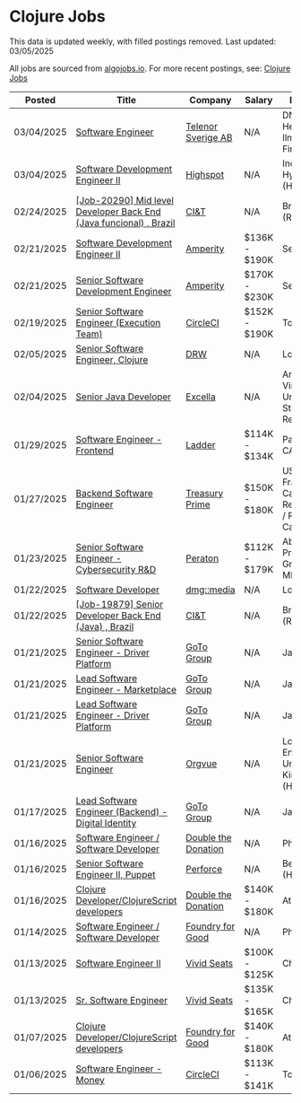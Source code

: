 # Clojure Jobs

This data is updated weekly, with filled postings removed. Last updated: 03/05/2025

All jobs are sourced from [algojobs.io](https://algojobs.io/). For more recent postings, see: [Clojure Jobs](https://algojobs.io/jobs/clojure)

| Posted | Title | Company | Salary | Location |
| --- | --- | --- | --- | --- |
| 03/04/2025 | [Software Engineer](https://algojobs.io/jobs/3362215) | [Telenor Sverige AB](https://algojobs.io/company/telenorgroup/) | N/A | DNA Helsinki Ilmalanlinna, Finland |
| 03/04/2025 | [Software Development Engineer II](https://algojobs.io/jobs/3358485) | [Highspot](https://algojobs.io/company/highspot/) | N/A | India - Hyderabad (Hybrid) |
| 02/24/2025 | [[Job-20290] Mid level Developer Back End (Java funcional) , Brazil](https://algojobs.io/jobs/3241882) | [CI&T](https://algojobs.io/company/ciandt/) | N/A | Brazil (Remote) |
| 02/21/2025 | [Software Development Engineer II](https://algojobs.io/jobs/3230358) | [Amperity](https://algojobs.io/company/amperity/) | $136K - $190K | Seattle, WA |
| 02/21/2025 | [Senior Software Development Engineer](https://algojobs.io/jobs/3230355) | [Amperity](https://algojobs.io/company/amperity/) | $170K - $230K | Seattle, WA |
| 02/19/2025 | [Senior Software Engineer (Execution Team)](https://algojobs.io/jobs/3203625) | [CircleCI](https://algojobs.io/company/circleci/) | $152K - $190K | Toronto |
| 02/05/2025 | [Senior Software Engineer, Clojure](https://algojobs.io/jobs/3056245) | [DRW ](https://algojobs.io/company/drweng/) | N/A | London |
| 02/04/2025 | [Senior Java Developer](https://algojobs.io/jobs/3047263) | [Excella ](https://algojobs.io/company/excella/) | N/A | Arlington, Virginia, United States, Remote |
| 01/29/2025 | [Software Engineer - Frontend](https://algojobs.io/jobs/2974984) | [Ladder](https://algojobs.io/company/ladder33/) | $114K - $134K | Palo Alto, CA |
| 01/27/2025 | [Backend Software Engineer](https://algojobs.io/jobs/2959255) | [Treasury Prime](https://algojobs.io/company/treasuryprime/) | $150K - $180K | US / San Francisco, California / Remote US / Remote Canada |
| 01/23/2025 | [Senior Software Engineer - Cybersecurity R&D](https://algojobs.io/jobs/2939401) | [Peraton](https://algojobs.io/company/peraton/) | $112K - $179K | Aberdeen Proving Ground, MD, US |
| 01/22/2025 | [Software Developer](https://algojobs.io/jobs/2916286) | [dmg::media](https://algojobs.io/company/dmgmedia/) | N/A | London |
| 01/22/2025 | [[Job-19879] Senior Developer Back End (Java) , Brazil](https://algojobs.io/jobs/3163210) | [CI&T](https://algojobs.io/company/ciandt/) | N/A | Brazil (Remote) |
| 01/21/2025 | [Senior Software Engineer - Driver Platform](https://algojobs.io/jobs/2890011) | [GoTo Group](https://algojobs.io/company/gotogroup/) | N/A | Jakarta |
| 01/21/2025 | [Lead Software Engineer - Marketplace](https://algojobs.io/jobs/2890016) | [GoTo Group](https://algojobs.io/company/gotogroup/) | N/A | Jakarta |
| 01/21/2025 | [Lead Software Engineer - Driver Platform](https://algojobs.io/jobs/2890023) | [GoTo Group](https://algojobs.io/company/gotogroup/) | N/A | Jakarta |
| 01/21/2025 | [Senior Software Engineer](https://algojobs.io/jobs/2899420) | [Orgvue](https://algojobs.io/company/orgvue/) | N/A | London, England, United Kingdom (Hybrid) |
| 01/17/2025 | [Lead Software Engineer (Backend) - Digital Identity](https://algojobs.io/jobs/2874311) | [GoTo Group](https://algojobs.io/company/gotogroup/) | N/A | Jakarta |
| 01/16/2025 | [Software Engineer / Software Developer](https://algojobs.io/jobs/3308847) | [Double the Donation](https://algojobs.io/company/double-the-donation/) | N/A | Philippines |
| 01/16/2025 | [Senior Software Engineer II, Puppet](https://algojobs.io/jobs/2860505) | [Perforce](https://algojobs.io/company/perforce/) | N/A | Belfast (Hybrid) |
| 01/16/2025 | [Clojure Developer/ClojureScript developers](https://algojobs.io/jobs/3308858) | [Double the Donation](https://algojobs.io/company/double-the-donation/) | $140K - $180K | Atlanta |
| 01/14/2025 | [Software Engineer / Software Developer](https://algojobs.io/jobs/3309064) | [Foundry for Good](https://algojobs.io/company/foundry-for-good/) | N/A | Philippines |
| 01/13/2025 | [Software Engineer II](https://algojobs.io/jobs/2817141) | [Vivid Seats](https://algojobs.io/company/vividseatsllc/) | $100K - $125K | Chicago, IL |
| 01/13/2025 | [Sr. Software Engineer](https://algojobs.io/jobs/2817143) | [Vivid Seats](https://algojobs.io/company/vividseatsllc/) | $135K - $165K | Chicago, IL |
| 01/07/2025 | [Clojure Developer/ClojureScript developers](https://algojobs.io/jobs/3308973) | [Foundry for Good](https://algojobs.io/company/foundry-for-good/) | $140K - $180K | Atlanta |
| 01/06/2025 | [Software Engineer - Money](https://algojobs.io/jobs/2738569) | [CircleCI](https://algojobs.io/company/circleci/) | $113K - $141K | Toronto |